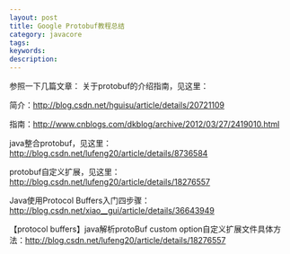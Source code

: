 ```yaml
---
layout: post
title: Google Protobuf教程总结
category: javacore
tags: 
keywords: 
description: 
---
```


参照一下几篇文章：
关于protobuf的介绍指南，见这里：

简介：http://blog.csdn.net/hguisu/article/details/20721109

指南：http://www.cnblogs.com/dkblog/archive/2012/03/27/2419010.html

java整合protobuf，见这里：http://blog.csdn.net/lufeng20/article/details/8736584

protobuf自定义扩展，见这里：http://blog.csdn.net/lufeng20/article/details/18276557

Java使用Protocol Buffers入门四步骤：http://blog.csdn.net/xiao__gui/article/details/36643949

【protocol buffers】java解析protoBuf custom option自定义扩展文件具体方法：http://blog.csdn.net/lufeng20/article/details/18276557




